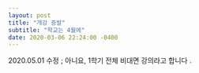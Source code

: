 ```yaml
---
layout: post
title: "개강 증발"
subtitle: "학교는 4월에"
date: 2020-03-06 22:24:00 -0400
---
```


  2020.05.01 수정 ;
  아니요, 1학기 전체 비대면 강의라고 합니다 .